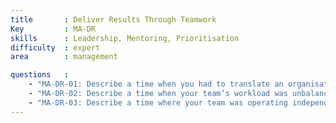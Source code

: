 ```yaml
---
title       : Deliver Results Through Teamwork
Key         : MA-DR
skills      : Leadership, Mentoring, Prioritisation
difficulty  : expert
area        : management

questions   :
    - "MA-DR-01: Describe a time when you had to translate an organisational strategy into concrete deliverables that resulted in positive business outcomes."
    - "MA-DR-02: Describe a time when your team’s workload was unbalanced. How did you prioritise and delegate the work?"
    - "MA-DR-03: Describe a time where your team was operating independently and more team collaboration was needed. How did you address this and what was the outcome?"
---
```

